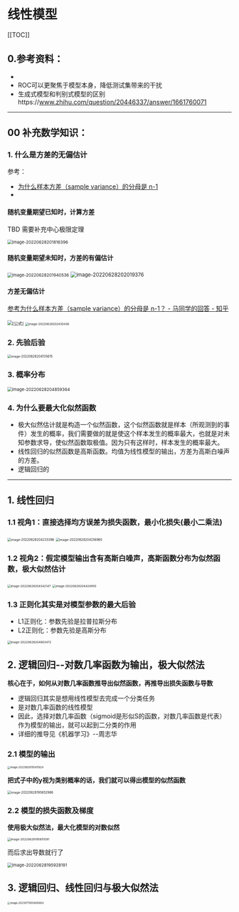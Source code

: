 # 线性模型

[[TOC]]



## 0.参考资料：

- 
- ROC可以更聚焦于模型本身，降低测试集带来的干扰
- 生成式模型和判别式模型的区别https://www.zhihu.com/question/20446337/answer/1661760071

---

## 00 补充数学知识：

### 1. 什么是方差的无偏估计

参考：

- [为什么样本方差（sample variance）的分母是 n-1](https://www.zhihu.com/question/20099757/answer/26586088)
- 

#### 随机变量期望已知时，计算方差

TBD 需要补充中心极限定理

<img src="./pic/image-20220628201816396.png" alt="image-20220628201816396" style="zoom: 67%;" />

#### 随机变量期望未知时，方差的有偏估计

<img src="./pic/image-20220628201940536.png" alt="image-20220628201940536" style="zoom: 67%;" />

<img src="./pic/image-20220628202019376.png" alt="image-20220628202019376" style="zoom: 80%;" />

#### 方差无偏估计

[参考为什么样本方差（sample variance）的分母是 n-1？ - 马同学的回答 - 知乎]( https://www.zhihu.com/question/20099757/answer/312670291)

<img src="./pic/-16564189436151.svg" alt="[公式]" style="zoom:67%;" />

<img src="./pic/image-20220628202430436.png" alt="image-20220628202430436" style="zoom:47%;" />



### 2. 先验后验

<img src="./pic/image-20220628204135615.png" alt="image-20220628204135615" style="zoom:50%;" />

### 3. 概率分布

<img src="./pic/image-20220628204859364.png" alt="image-20220628204859364" style="zoom:67%;" />

### 4. 为什么要最大化似然函数

- 极大似然估计就是构造一个似然函数，这个似然函数就是样本（所观测到的事件）发生的概率，我们需要做的就是使这个样本发生的概率最大，也就是对未知参数求导，使似然函数取极值。因为只有这样时，样本发生的概率最大。
- 线性回归的似然函数是高斯函数。均值为线性模型的输出，方差为高斯白噪声的方差。
- 逻辑回归的

---

## 1. 线性回归

### 1.1 视角1：直接选择均方误差为损失函数，最小化损失(最小二乘法)

<img src="./pic/image-20220628204233396.png" alt="image-20220628204233396" style="zoom: 50%;" />

<img src="./pic/image-20220628204256965.png" alt="image-20220628204256965" style="zoom: 50%;" />



### 1.2 视角2：假定模型输出含有高斯白噪声，高斯函数分布为似然函数，极大似然估计



<img src="./pic/image-20220628204342147.png" alt="image-20220628204342147" style="zoom:47%;" />

<img src="./pic/image-20220628204424950.png" alt="image-20220628204424950" style="zoom:47%;" />

### 1.3 正则化其实是对模型参数的最大后验

- L1正则化：参数先验是拉普拉斯分布
- L2正则化：参数先验是高斯分布

<img src="./pic/image-20220628204803472.png" alt="image-20220628204803472" style="zoom:47%;" />



## 2. 逻辑回归--对数几率函数为输出，极大似然法

**核心在于，如何从对数几率函数推导出似然函数，再推导出损失函数与导数**

- 逻辑回归其实是想用线性模型去完成一个分类任务
- 是对数几率函数的线性模型
- 因此，选择对数几率函数（sigmoid是形似S的函数，对数几率函数是代表）作为模型的输出，就可以起到二分类的作用
- 详细的推导见《机器学习》--周志华


### 2.1 模型的输出
<img src="./pic/image-20220628195415624.png" alt="image-20220628195415624" style="zoom: 40%;" />

**把式子中的y视为类别概率的话，我们就可以得出模型的似然函数**

<img src="./pic/image-20220628195652966.png" alt="image-20220628195652966" style="zoom: 50%;" />

### 2.2 模型的损失函数及梯度

**使用极大似然法，最大化模型的对数似然**

<img src="./pic/image-20220628195851091.png" alt="image-20220628195851091" style="zoom: 47%;" />

而后求出导数就行了

<img src="./pic/image-20220628195928191.png" alt="image-20220628195928191" style="zoom: 67%;" />



## 3. 逻辑回归、线性回归与极大似然法

<img src="./pic/image-20230711093845604.png" alt="image-20230711093845604" style="zoom:40%;" />
